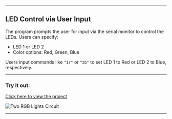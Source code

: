 
---
## LED Control via User Input 

The program prompts the user for input via the serial monitor to control the LEDs. Users can specify:

- LED 1 or LED 2
- Color options: Red, Green, Blue

Users input commands like `"1r"` or `"2b"` to set LED 1 to Red or LED 2 to Blue, respectively.

---

### Try it out:

[Click here to view the project](https://www.tinkercad.com/things/1c8R3luZMVI-two-rgb-lights)

![Two RGB Lights Circuit](https://csg.tinkercad.com/things/1c8R3luZMVI/t725.png?rev=1720608073254000000&s=&v=1&type=circuits)

---